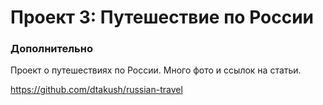 # Проект 3: Путешествие по России

### Дополнительно
Проект о путешествиях по России. Много фото и ссылок на статьи.


https://github.com/dtakush/russian-travel 